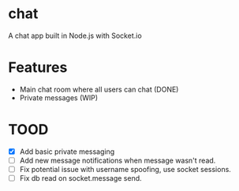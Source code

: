 # chat
A chat app built in Node.js with Socket.io

# Features
- Main chat room where all users can chat (DONE)
- Private messages (WIP)

# TOOD
- [x] Add basic private messaging
- [ ] Add new message notifications when message wasn't read.
- [ ] Fix potential issue with username spoofing, use socket sessions.
- [ ] Fix db read on socket.message send.